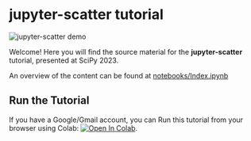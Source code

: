 # jupyter-scatter tutorial

![jupyter-scatter demo](https://user-images.githubusercontent.com/932103/223292112-c9ca18b9-bc6b-4c3b-94ac-984960e8f717.gif)


Welcome! Here you will find the source material for the **jupyter-scatter** tutorial, presented at SciPy 2023.

An overview of the content can be found at [notebooks/Index.ipynb](notebooks/Index.ipynb)


## Run the Tutorial

If you have a Google/Gmail account, you can Run this tutorial from your browser using Colab: [![Open In Colab](https://colab.research.google.com/assets/colab-badge.svg)](https://colab.research.google.com/github/flekschas/jupyter-scatter-tutorial/blob/main/notebooks/Index.ipynb).
